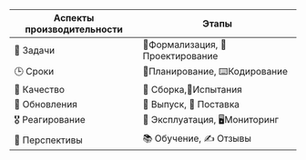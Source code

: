 |  Аспекты производительности | Этапы |
|---|---|
|📌 Задачи|📝Формализация, 📐Проектирование|
|🕒 Сроки|📅Планирование, ⌨️Кодирование|
|🚦 Качество|🔧 Сборка,🐞Испытания|
|🔄 Обновления|🚀 Выпуск, 🚚 Поставка|
|🎖️ Реагирование|🤖 Эксплуатация, 🖥️Мониторинг|
|🌟 Перспективы|📚 Обучение, ✍️ Отзывы|